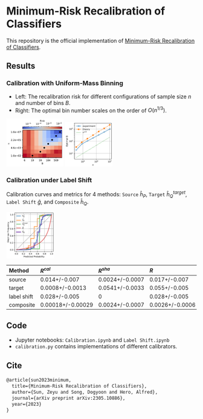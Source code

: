 # Minimum-Risk Recalibration of Classifiers
This repository is the official implementation of [Minimum-Risk Recalibration of Classifiers](https://arxiv.org/abs/2305.10886).

## Results

### Calibration with Uniform-Mass Binning
* Left: The recalibration risk for different configurations of sample size $n$ and number of bins $B$.
* Right: The optimal bin number scales on the order of $O(n^{1/3})$.

<img src="assets/opt_B_risk_surface.png" alt="Risk surface" width="30%"/>
<img src="assets/opt_B_log.png" alt="Optimal number of bins" width="25%"/>

### Calibration under Label Shift

Calibration curves and metrics for 4 methods: `Source` $\hat{h}_P$, `Target` $\hat{h}^{target}_Q$, `Label Shift` $\hat{g}$, and `Composite` $\hat{h}_Q$.

<img src="assets/sim_rd.png" alt="Calibration curves" width="25%"/>

| Method      | $R^{cal}$         | $R^{sha}$       | $R$             | MSE             |
|:------------|:------------------|:----------------|:----------------|:----------------|
| source      | 0.014+/-0.007     | 0.0024+/-0.0007 | 0.017+/-0.007   | 0.018+/-0.007   |
| target      | 0.0008+/-0.0013   | 0.0541+/-0.0033 | 0.055+/-0.005   | 0.056+/-0.005   |
| label shift | 0.028+/-0.005     | 0               | 0.028+/-0.005   | 0.029+/-0.005   |
| composite   | 0.00018+/-0.00029 | 0.0024+/-0.0007 | 0.0026+/-0.0006 | 0.0039+/-0.0006 |

## Code
* Jupyter notebooks: `Calibration.ipynb` and `Label Shift.ipynb`
* `calibration.py` contains implementations of different calibrators.

## Cite
```plain
@article{sun2023minimum,
  title={Minimum-Risk Recalibration of Classifiers},
  author={Sun, Zeyu and Song, Dogyoon and Hero, Alfred},
  journal={arXiv preprint arXiv:2305.10886},
  year={2023}
}
```